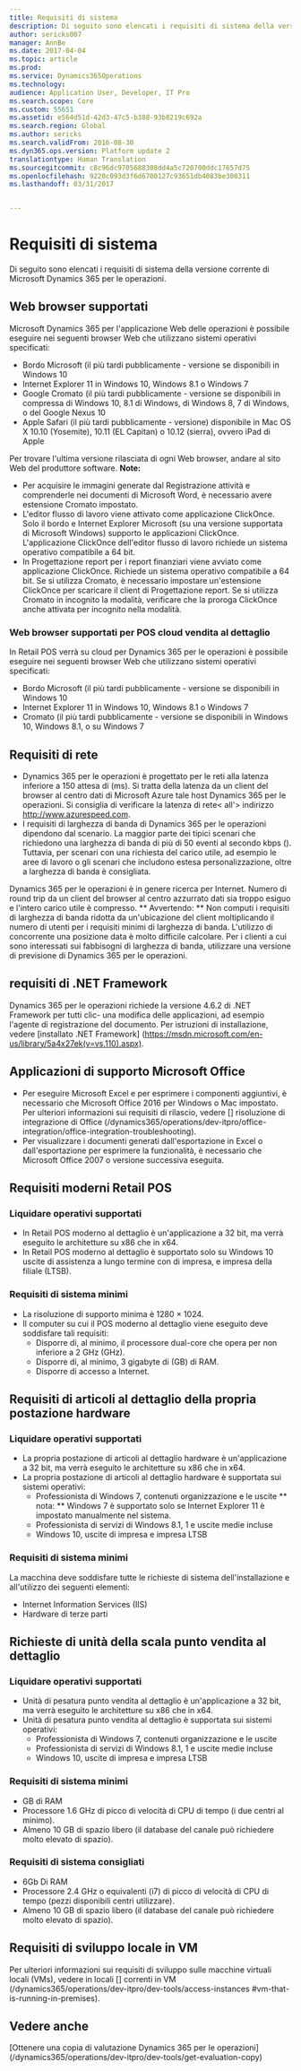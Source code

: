```yaml
---
title: Requisiti di sistema
description: Di seguito sono elencati i requisiti di sistema della versione corrente di Microsoft Dynamics 365 per le operazioni.
author: sericks007
manager: AnnBe
ms.date: 2017-04-04
ms.topic: article
ms.prod: 
ms.service: Dynamics365Operations
ms.technology: 
audience: Application User, Developer, IT Pro
ms.search.scope: Core
ms.custom: 55651
ms.assetid: e564d51d-42d3-47c5-b388-93b8219c692a
ms.search.region: Global
ms.author: sericks
ms.search.validFrom: 2016-08-30
ms.dyn365.ops.version: Platform update 2
translationtype: Human Translation
ms.sourcegitcommit: c8c96dc9705688308dd4a5c720700ddc17657d75
ms.openlocfilehash: 9220c093d3f6d6700127c93651db4083be300311
ms.lasthandoff: 03/31/2017


---
```


# <a name="system-requirements"></a>Requisiti di sistema

Di seguito sono elencati i requisiti di sistema della versione corrente di Microsoft Dynamics 365 per le operazioni.

<a name="supported-web-browsers"></a>Web browser supportati
----------------------

Microsoft Dynamics 365 per l'applicazione Web delle operazioni è possibile eseguire nei seguenti browser Web che utilizzano sistemi operativi specificati:

-   Bordo Microsoft (il più tardi pubblicamente - versione se disponibili in Windows 10
-   Internet Explorer 11 in Windows 10, Windows 8.1 o Windows 7
-   Google Cromato (il più tardi pubblicamente - versione se disponibili in compressa di Windows 10, 8.1 di Windows, di Windows 8, 7 di Windows, o del Google Nexus 10
-   Apple Safari (il più tardi pubblicamente - versione) disponibile in Mac OS X 10.10 (Yosemite), 10.11 (EL Capitan) o 10.12 (sierra), ovvero iPad di Apple

Per trovare l'ultima versione rilasciata di ogni Web browser, andare al sito Web del produttore software. **Note:**

-   Per acquisire le immagini generate dal Registrazione attività e comprenderle nei documenti di Microsoft Word, è necessario avere estensione Cromato impostato. <!---For instructions about how to install the extension, see [Screenshot Extension setup](/dynamics365/operations/dev-itpro/user-interface/task-recorder).-->
-   L'editor flusso di lavoro viene attivato come applicazione ClickOnce. Solo il bordo e Internet Explorer Microsoft (su una versione supportata di Microsoft Windows) supporto le applicazioni ClickOnce. L'applicazione ClickOnce dell'editor flusso di lavoro richiede un sistema operativo compatibile a 64 bit.
-   In Progettazione report per i report finanziari viene avviato come applicazione ClickOnce. Richiede un sistema operativo compatibile a 64 bit. Se si utilizza Cromato, è necessario impostare un'estensione ClickOnce per scaricare il client di Progettazione report. Se si utilizza Cromato in incognito la modalità, verificare che la proroga ClickOnce anche attivata per incognito nella modalità.

### <a name="supported-web-browsers-for-retail-cloud-pos"></a>Web browser supportati per POS cloud vendita al dettaglio

In Retail POS verrà su cloud per Dynamics 365 per le operazioni è possibile eseguire nei seguenti browser Web che utilizzano sistemi operativi specificati:

-   Bordo Microsoft (il più tardi pubblicamente - versione se disponibili in Windows 10
-   Internet Explorer 11 in Windows 10, Windows 8.1 o Windows 7
-   Cromato (il più tardi pubblicamente - versione se disponibili in Windows 10, Windows 8.1, o su Windows 7

## <a name="network-requirements"></a>Requisiti di rete
-   Dynamics 365 per le operazioni è progettato per le reti alla latenza inferiore a 150 attesa di (ms). Si tratta della latenza da un client del browser al centro dati di Microsoft Azure tale host Dynamics 365 per le operazioni. Si consiglia di verificare la latenza di rete< all'> indirizzo http://www.azurespeed.com.
-   I requisiti di larghezza di banda di Dynamics 365 per le operazioni dipendono dal scenario. La maggior parte dei tipici scenari che richiedono una larghezza di banda di più di 50 eventi al secondo kbps (). Tuttavia, per scenari con una richiesta del carico utile, ad esempio le aree di lavoro o gli scenari che includono estesa personalizzazione, oltre a larghezza di banda è consigliata.

Dynamics 365 per le operazioni è in genere ricerca per Internet. Numero di round trip da un client del browser al centro azzurrato dati sia troppo esiguo e l'intero carico utile è compresso. ** Avvertendo: ** Non computi i requisiti di larghezza di banda ridotta da un'ubicazione del client moltiplicando il numero di utenti per i requisiti minimi di larghezza di banda. L'utilizzo di concorrente una posizione data è molto difficile calcolare. Per i clienti a cui sono interessati sui fabbisogni di larghezza di banda, utilizzare una versione di previsione di Dynamics 365 per le operazioni.

## <a name="net-framework-requirements"></a>requisiti di .NET Framework
Dynamics 365 per le operazioni richiede la versione 4.6.2 di .NET Framework per tutti clic- una modifica delle applicazioni, ad esempio l'agente di registrazione del documento. Per istruzioni di installazione, vedere [installato .NET Framework] (https://msdn.microsoft.com/en-us/library/5a4x27ek(v=vs.110).aspx).

## <a name="supported-microsoft-office-applications"></a>Applicazioni di supporto Microsoft Office
-   Per eseguire Microsoft Excel e per esprimere i componenti aggiuntivi, è necessario che Microsoft Office 2016 per Windows o Mac impostato. Per ulteriori informazioni sui requisiti di rilascio, vedere [] risoluzione di integrazione di Office (/dynamics365/operations/dev-itpro/office-integration/office-integration-troubleshooting).
-   Per visualizzare i documenti generati dall'esportazione in Excel o dall'esportazione per esprimere la funzionalità, è necessario che Microsoft Office 2007 o versione successiva eseguita.

## <a name="retail-modern-pos-requirements"></a>Requisiti moderni Retail POS
### <a name="supported-operating-systems"></a>Liquidare operativi supportati

-   In Retail POS moderno al dettaglio è un'applicazione a 32 bit, ma verrà eseguito le architetture su x86 che in x64.
-   In Retail POS moderno al dettaglio è supportato solo su Windows 10 uscite di assistenza a lungo termine con di impresa, e impresa della filiale (LTSB).

### <a name="minimum-system-requirements"></a>Requisiti di sistema minimi

-   La risoluzione di supporto minima è 1280 × 1024.
-   Il computer su cui il POS moderno al dettaglio viene eseguito deve soddisfare tali requisiti:
    -   Disporre di, al minimo, il processore dual-core che opera per non inferiore a 2 GHz (GHz).
    -   Disporre di, al minimo, 3 gigabyte di (GB) di RAM.
    -   Disporre di accesso a Internet.

## <a name="retail-hardware-station-requirements"></a>Requisiti di articoli al dettaglio della propria postazione hardware
### <a name="supported-operating-systems"></a>Liquidare operativi supportati

-   La propria postazione di articoli al dettaglio hardware è un'applicazione a 32 bit, ma verrà eseguito le architetture su x86 che in x64.
-   La propria postazione di articoli al dettaglio hardware è supportata sui sistemi operativi:
    -   Professionista di Windows 7, contenuti organizzazione e le uscite ** nota: ** Windows 7 è supportato solo se Internet Explorer 11 è impostato manualmente nel sistema.
    -   Professionista di servizi di Windows 8.1, 1 e uscite medie incluse
    -   Windows 10, uscite di impresa e impresa LTSB

### <a name="minimum-system-requirements"></a>Requisiti di sistema minimi

La macchina deve soddisfare tutte le richieste di sistema dell'installazione e all'utilizzo dei seguenti elementi:

-   Internet Information Services (IIS)
-   Hardware di terze parti

## <a name="retail-store-scale-unit-requirements"></a>Richieste di unità della scala punto vendita al dettaglio
### <a name="supported-operating-systems"></a>Liquidare operativi supportati

-   Unità di pesatura punto vendita al dettaglio è un'applicazione a 32 bit, ma verrà eseguito le architetture su x86 che in x64.
-   Unità di pesatura punto vendita al dettaglio è supportata sui sistemi operativi:
    -   Professionista di Windows 7, contenuti organizzazione e le uscite
    -   Professionista di servizi di Windows 8.1, 1 e uscite medie incluse
    -   Windows 10, uscite di impresa e impresa LTSB

### <a name="minimum-system-requirements"></a>Requisiti di sistema minimi

-   GB di RAM
-   Processore 1.6 GHz di picco di velocità di CPU di tempo (i due centri al minimo).
-   Almeno 10 GB di spazio libero (il database del canale può richiedere molto elevato di spazio).

### <a name="recommended-system-requirements"></a>Requisiti di sistema consigliati

-   6Gb Di RAM
-   Processore 2.4 GHz o equivalenti (i7) di picco di velocità di CPU di tempo (pezzi disponibili centri utilizzare).
-   Almeno 10 GB di spazio libero (il database del canale può richiedere molto elevato di spazio).

## <a name="requirements-for-development-on-local-vms"></a>Requisiti di sviluppo locale in VM
Per ulteriori informazioni sui requisiti di sviluppo sulle macchine virtuali locali (VMs), vedere in locali [] correnti in VM (/dynamics365/operations/dev-itpro/dev-tools/access-instances #vm-that-is-running-in-premises).

<a name="see-also"></a>Vedere anche
--------

[Ottenere una copia di valutazione Dynamics 365 per le operazioni] (/dynamics365/operations/dev-itpro/dev-tools/get-evaluation-copy)


